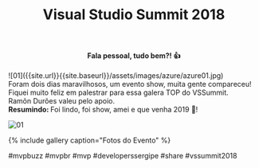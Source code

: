 ﻿---
title: "Visual Studio Summit 2018"
comments: true
excerpt_separator: "Ler mais"
categories:
  - Evento
gallery:
  - url: /assets/images/vssummit2018/1.jpg
    image_path: /assets/images/vssummit2018/1.jpg
    alt: "Visual Studio Summit 2018"
  - url: /assets/images/vssummit2018/2.jpg
    image_path: /assets/images/vssummit2018/2.jpg
    alt: "Visual Studio Summit 2018"
  - url: /assets/images/vssummit2018/3.jpg
    image_path: /assets/images/vssummit2018/3.jpg
    alt: "Visual Studio Summit 2018"
  - url: /assets/images/vssummit2018/4.jpg
    image_path: /assets/images/vssummit2018/4.jpg
    alt: "Visual Studio Summit 2018"
  - url: /assets/images/vssummit2018/5.jpg
    image_path: /assets/images/vssummit2018/5.jpg
    alt: "Visual Studio Summit 2018"
  - url: /assets/images/vssummit2018/6.jpg
    image_path: /assets/images/vssummit2018/6.jpg
    alt: "Visual Studio Summit 2018"
  - url: /assets/images/vssummit2018/7.jpg
    image_path: /assets/images/vssummit2018/7.jpg
    alt: "Visual Studio Summit 2018"
  - url: /assets/images/vssummit2018/8.jpg
    image_path: /assets/images/vssummit2018/8.jpg
    alt: "Visual Studio Summit 2018"
  - url: /assets/images/vssummit2018/9.jpg
    image_path: /assets/images/vssummit2018/9.jpg
    alt: "Visual Studio Summit 2018"
  - url: /assets/images/vssummit2018/10.jpg
    image_path: /assets/images/vssummit2018/10.jpg
    alt: "Visual Studio Summit 2018"
  - url: /assets/images/vssummit2018/11.jpg
    image_path: /assets/images/vssummit2018/11.jpg
    alt: "Visual Studio Summit 2018"
  - url: /assets/images/vssummit2018/12.jpg
    image_path: /assets/images/vssummit2018/12.jpg
    alt: "Visual Studio Summit 2018"
  - url: /assets/images/vssummit2018/13.jpg
    image_path: /assets/images/vssummit2018/13.jpg
    alt: "Visual Studio Summit 2018"
  - url: /assets/images/vssummit2018/14.jpg
    image_path: /assets/images/vssummit2018/14.jpg
    alt: "Visual Studio Summit 2018"
  - url: /assets/images/vssummit2018/15.jpg
    image_path: /assets/images/vssummit2018/15.jpg
    alt: "Visual Studio Summit 2018"
  - url: /assets/images/vssummit2018/16.jpg
    image_path: /assets/images/vssummit2018/16.jpg
    alt: "Visual Studio Summit 2018"
  - url: /assets/images/vssummit2018/17.jpg
    image_path: /assets/images/vssummit2018/17.jpg
    alt: "Visual Studio Summit 2018"
  - url: /assets/images/vssummit2018/18.jpg
    image_path: /assets/images/vssummit2018/18.jpg
    alt: "Visual Studio Summit 2018"
  - url: /assets/images/vssummit2018/19.jpg
    image_path: /assets/images/vssummit2018/19.jpg
    alt: "Visual Studio Summit 2018"
  - url: /assets/images/vssummit2018/20.jpg
    image_path: /assets/images/vssummit2018/20.jpg
    alt: "Visual Studio Summit 2018"
  - url: /assets/images/vssummit2018/21.jpg
    image_path: /assets/images/vssummit2018/21.jpg
    alt: "Visual Studio Summit 2018"
  - url: /assets/images/vssummit2018/22.jpg
    image_path: /assets/images/vssummit2018/22.jpg
    alt: "Visual Studio Summit 2018"
  - url: /assets/images/vssummit2018/23.jpg
    image_path: /assets/images/vssummit2018/23.jpg
    alt: "Visual Studio Summit 2018"
  - url: /assets/images/vssummit2018/24.jpg
    image_path: /assets/images/vssummit2018/24.jpg
    alt: "Visual Studio Summit 2018"
  - url: /assets/images/vssummit2018/26.jpg
    image_path: /assets/images/vssummit2018/26.jpg
    alt: "Visual Studio Summit 2018"
  - url: /assets/images/vssummit2018/27.jpg
    image_path: /assets/images/vssummit2018/27.jpg
    alt: "Visual Studio Summit 2018"
  - url: /assets/images/vssummit2018/28.jpg
    image_path: /assets/images/vssummit2018/28.jpg
    alt: "Visual Studio Summit 2018"
  - url: /assets/images/vssummit2018/29.jpg
    image_path: /assets/images/vssummit2018/29.jpg
    alt: "Visual Studio Summit 2018"
  - url: /assets/images/vssummit2018/30.jpg
    image_path: /assets/images/vssummit2018/30.jpg
    alt: "Visual Studio Summit 2018"
  - url: /assets/images/vssummit2018/31.jpg
    image_path: /assets/images/vssummit2018/31.jpg
    alt: "Visual Studio Summit 2018"
  - url: /assets/images/vssummit2018/32.jpg
    image_path: /assets/images/vssummit2018/32.jpg
    alt: "Visual Studio Summit 2018"
---

<center><strong>Fala pessoal, tudo bem?! 👍 </strong></center> <br>
![01]({{site.url}}{{site.baseurl}}/assets/images/azure/azure01.jpg)
<div style="text-align: justify;">
Foram dois dias maravilhosos, um evento show, muita gente compareceu!
<br>
Fiquei muito feliz em palestrar para essa galera TOP do VSSummit.
<br>
Ramõn Durões valeu pelo apoio. 
<br>
<strong>Resumindo: </strong> Foi lindo, foi show, amei e que venha 2019 💚!
<br>
</div>  

![01]({{site.url}}{{site.baseurl}}/assets/images/vssummit2018/1.jpg) 

{% include gallery caption="Fotos do Evento" %}

 #mvpbuzz #mvpbr #mvp #developerssergipe #share #vssummit2018<br><br>